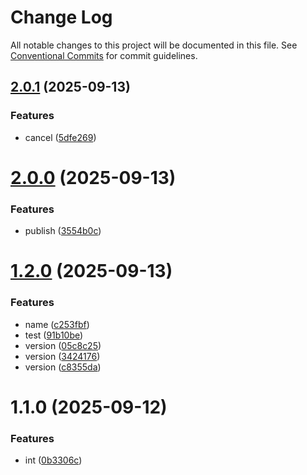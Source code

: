 # Change Log

All notable changes to this project will be documented in this file.
See [Conventional Commits](https://conventionalcommits.org) for commit guidelines.

## [2.0.1](https://github.com/Minyym/ym-lerna/compare/v2.0.0...v2.0.1) (2025-09-13)


### Features

* cancel ([5dfe269](https://github.com/Minyym/ym-lerna/commit/5dfe269aafabbd63973e7c116cf585ae564e99ca))





# [2.0.0](https://github.com/Minyym/ym-lerna/compare/v1.2.0...v2.0.0) (2025-09-13)


### Features

* publish ([3554b0c](https://github.com/Minyym/ym-lerna/commit/3554b0ccfabd0b817f35cb3799ed973bc841ff7c))





# [1.2.0](https://github.com/Minyym/ym-lerna/compare/v1.1.0...v1.2.0) (2025-09-13)


### Features

* name ([c253fbf](https://github.com/Minyym/ym-lerna/commit/c253fbf49bb4052b03d36b7ab5633433377db425))
* test ([91b10be](https://github.com/Minyym/ym-lerna/commit/91b10be2505a3ede49a505b67a4efd0bf6723855))
* version ([05c8c25](https://github.com/Minyym/ym-lerna/commit/05c8c250814676218133e024f6f995f17bb1441d))
* version ([3424176](https://github.com/Minyym/ym-lerna/commit/34241763afc024010bd5095b285a0a018c833007))
* version ([c8355da](https://github.com/Minyym/ym-lerna/commit/c8355da585b1645b31954a990fc341bed435e60e))





# 1.1.0 (2025-09-12)


### Features

* int ([0b3306c](https://github.com/Minyym/ym-lerna/commit/0b3306c39768678940585cbfee4f948d0406f71d))
